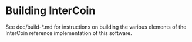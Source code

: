 Building InterCoin
==================

See doc/build-*.md for instructions on building the various
elements of the InterCoin reference implementation of this
software.
